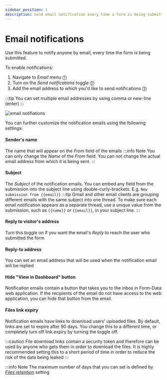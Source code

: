 ```yaml
---
sidebar_position: 1
description: Send email notification every time a form is being submitted 
---
```


# Email notifications

Use this feature to notify anyone by email, every time the form is being submitted. 

To enable notifications:
1. Navigate to _Email_ menu ⓵
2. Turn on the _Send notifications_ toggle ⓶
3. Add the email address to which you'd like to send notifications ⓷

:::tip
You can set multiple email addresses by using comma or new-line (enter)
:::

![email notifiations](/img/email/email-notification.png)

You can further customize the notification emails using the following settings:

#### Sender's name
The name that will appear on the _From_ field of the emails
:::info Note
You can only change the _Name_ of the _From_ field. You can not change the actual email address from which it is being sent.
:::

#### Subject
The _Subject_ of the notification emails. 
You can embed any field from the submission into the subject line using double-curly-brackets. E.g. `New submission from {{email}}`
:::tip
Gmail and other email clients are grouping different emails with the same subject into one thread. To make sure each email notification appears as a separate thread, use a unique value from the submission, such as `{{name}}` or `{{email}}`, in your subject line. 
:::

#### Reply to visitor's address
Turn this toggle on if you want the email's _Reply_ to reach the user who submitted the form

#### Reply-to address
You can set an email address that will be used when the notification email will be replied

#### Hide "View in Dashboard" button
Notification emails contain a button that takes you to the inbox in Form-Data web application. If the recipients of the email do not have access to the web application, you can hide that button from the email.

#### Files link expiry
Notification emails have links to download users' uploaded files.
By default, links are set to expire after 90 days.
You change this to a different time, or completely turn off link expiry by turning the toggle off.

:::caution 
File download links contain a security token and therefore can be used by anyone who gets them in order to download the files. 
It is highly recommended setting this to a short period of time in order to reduce the risk of the data being leaked
:::

:::info Note
The maximum number of days that you can set is defined by [_Files retention_](../data-retention.md#files-retention) setting
